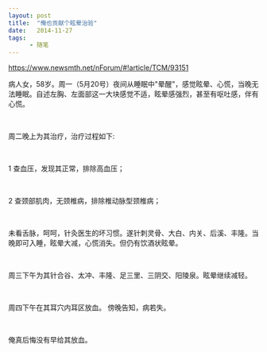 ```yaml
---
layout: post
title:  "俺也贡献个眩晕治验"
date:   2014-11-27
tags:
      - 随笔
---
```



https://www.newsmth.net/nForum/#!article/TCM/93151



病人女，58岁。周一（5月20号）夜间从睡眠中"晕醒"，感觉眩晕、心慌，当晚无法睡眠。自述左胸、左面部这一大块感觉不适，眩晕感强烈，甚至有呕吐感，伴有心慌。 

  

周二晚上为其治疗，治疗过程如下: 

  

1 查血压，发现其正常，排除高血压； 

  

2 查颈部肌肉，无颈椎病，排除椎动脉型颈椎病； 

  

未看舌脉，呵呵，针灸医生的坏习惯。遂针刺灵骨、大白、内关、后溪、丰隆。当晚即可入睡，眩晕大减，心慌消失。但仍有饮酒状眩晕。 

  

周三下午为其针合谷、太冲、丰隆、足三里、三阴交、阳陵泉。眩晕继续减轻。 

  

周四下午在其耳穴内耳区放血。 傍晚告知，病若失。 

  

俺真后悔没有早给其放血。 



